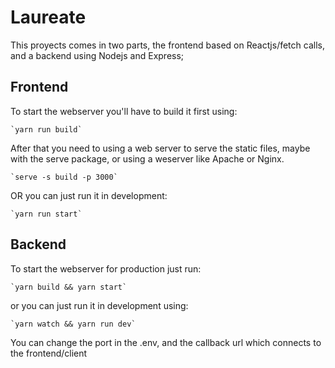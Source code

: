 # Laureate

This proyects comes in two parts, the frontend based on Reactjs/fetch calls, and a backend
using Nodejs and Express;

## Frontend

To start the webserver you'll have to build it first using:

    `yarn run build`
    
After that you need to using a web server to serve the static files, maybe with the serve package, or
using a weserver like Apache or Nginx.

    `serve -s build -p 3000`

OR you can just run it in development:

    `yarn run start`

## Backend

To start the webserver for production just run:

    `yarn build && yarn start`

or you can just run it in development using:

    `yarn watch && yarn run dev`

You can change the port in the .env, and the callback url which connects to the frontend/client
